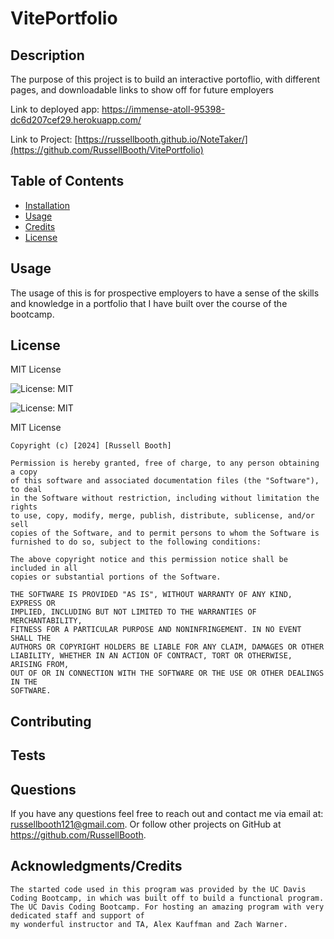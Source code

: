 # VitePortfolio

  ## Description

  The purpose of this project is to build an interactive portoflio, with different pages, and downloadable links to show off for future employers

  Link to deployed app: https://immense-atoll-95398-dc6d207cef29.herokuapp.com/
  
  Link to Project: [https://russellbooth.github.io/NoteTaker/](https://github.com/RussellBooth/VitePortfolio)

  ## Table of Contents

  - [Installation](#installation)
  - [Usage](#usage)
  - [Credits](#credits)
  - [License](#license)

  ## Usage

  The usage of this is for prospective employers to have a sense of the skills and knowledge in a portfolio that I have built over the course of the bootcamp.

  ## License

  MIT License

  ![License: MIT](https://img.shields.io/badge/license-MIT-blue)

  ![License: MIT](https://choosealicense.com/licenses/mit/)

  MIT License

    Copyright (c) [2024] [Russell Booth]
    
    Permission is hereby granted, free of charge, to any person obtaining a copy
    of this software and associated documentation files (the "Software"), to deal
    in the Software without restriction, including without limitation the rights
    to use, copy, modify, merge, publish, distribute, sublicense, and/or sell
    copies of the Software, and to permit persons to whom the Software is
    furnished to do so, subject to the following conditions:
    
    The above copyright notice and this permission notice shall be included in all
    copies or substantial portions of the Software.
    
    THE SOFTWARE IS PROVIDED "AS IS", WITHOUT WARRANTY OF ANY KIND, EXPRESS OR
    IMPLIED, INCLUDING BUT NOT LIMITED TO THE WARRANTIES OF MERCHANTABILITY,
    FITNESS FOR A PARTICULAR PURPOSE AND NONINFRINGEMENT. IN NO EVENT SHALL THE
    AUTHORS OR COPYRIGHT HOLDERS BE LIABLE FOR ANY CLAIM, DAMAGES OR OTHER
    LIABILITY, WHETHER IN AN ACTION OF CONTRACT, TORT OR OTHERWISE, ARISING FROM,
    OUT OF OR IN CONNECTION WITH THE SOFTWARE OR THE USE OR OTHER DEALINGS IN THE
    SOFTWARE.

  ## Contributing
  
  ## Tests

  ## Questions

  If you have any questions feel free to reach out and contact me via email at: russellbooth121@gmail.com.
  Or follow other projects on GitHub at https://github.com/RussellBooth.

  ## Acknowledgments/Credits

    The started code used in this program was provided by the UC Davis Coding Bootcamp, in which was built off to build a functional program.
    The UC Davis Coding Bootcamp. For hosting an amazing program with very dedicated staff and support of
    my wonderful instructor and TA, Alex Kauffman and Zach Warner.
